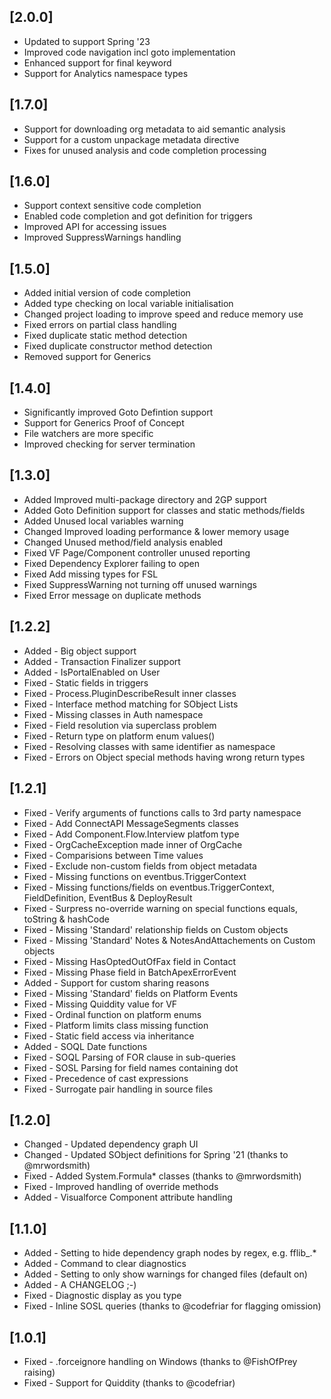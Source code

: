 ## [2.0.0]
* Updated to support Spring '23 
* Improved code navigation incl goto implementation
* Enhanced support for final keyword
* Support for Analytics namespace types

## [1.7.0]
* Support for downloading org metadata to aid semantic analysis
* Support for a custom unpackage metadata directive
* Fixes for unused analysis and code completion processing

## [1.6.0]
* Support context sensitive code completion
* Enabled code completion and got definition for triggers
* Improved API for accessing issues
* Improved SuppressWarnings handling

## [1.5.0]
* Added initial version of code completion
* Added type checking on local variable initialisation
* Changed project loading to improve speed and reduce memory use
* Fixed errors on partial class handling
* Fixed duplicate static method detection
* Fixed duplicate constructor method detection
* Removed support for Generics

## [1.4.0]
* Significantly improved Goto Defintion support
* Support for Generics Proof of Concept
* File watchers are more specific
* Improved checking for server termination

## [1.3.0]
* Added Improved multi-package directory and 2GP support
* Added Goto Definition support for classes and static methods/fields
* Added Unused local variables warning
* Changed Improved loading performance & lower memory usage
* Changed Unused method/field analysis enabled
* Fixed VF Page/Component controller unused reporting
* Fixed Dependency Explorer failing to open
* Fixed Add missing types for FSL
* Fixed SuppressWarning not turning off unused warnings
* Fixed Error message on duplicate methods

## [1.2.2]
* Added - Big object support
* Added - Transaction Finalizer support
* Added - IsPortalEnabled on User
* Fixed - Static fields in triggers
* Fixed - Process.PluginDescribeResult inner classes
* Fixed - Interface method matching for SObject Lists
* Fixed - Missing classes in Auth namespace
* Fixed - Field resolution via superclass problem
* Fixed - Return type on platform enum values()
* Fixed - Resolving classes with same identifier as namespace
* Fixed - Errors on Object special methods having wrong return types

## [1.2.1]
* Fixed - Verify arguments of functions calls to 3rd party namespace
* Fixed - Add ConnectAPI MessageSegments classes
* Fixed - Add Component.Flow.Interview platfom type
* Fixed - OrgCacheException made inner of OrgCache
* Fixed - Comparisions between Time values
* Fixed - Exclude non-custom fields from object metadata
* Fixed - Missing functions on eventbus.TriggerContext
* Fixed - Missing functions/fields on eventbus.TriggerContext, FieldDefinition, EventBus & DeployResult
* Fixed - Surpress no-override warning on special functions equals, toString & hashCode
* Fixed - Missing 'Standard' relationship fields on Custom objects
* Fixed - Missing 'Standard' Notes & NotesAndAttachements on Custom objects
* Fixed - Missing HasOptedOutOfFax field in Contact
* Fixed - Missing Phase field in BatchApexErrorEvent
* Added - Support for custom sharing reasons
* Fixed - Missing 'Standard' fields on Platform Events
* Fixed - Missing Quiddity value for VF
* Fixed - Ordinal function on platform enums
* Fixed - Platform limits class missing function
* Fixed - Static field access via inheritance
* Added - SOQL Date functions
* Fixed - SOQL Parsing of FOR clause in sub-queries
* Fixed - SOSL Parsing for field names containing dot 
* Fixed - Precedence of cast expressions
* Fixed - Surrogate pair handling in source files

## [1.2.0]
* Changed - Updated dependency graph UI
* Changed - Updated SObject definitions for Spring '21 (thanks to @mrwordsmith)
* Fixed - Added System.Formula* classes (thanks to @mrwordsmith)
* Fixed - Improved handling of override methods
* Added - Visualforce Component attribute handling

## [1.1.0]
* Added - Setting to hide dependency graph nodes by regex, e.g. fflib_.*
* Added - Command to clear diagnostics
* Added - Setting to only show warnings for changed files (default on)
* Added - A CHANGELOG ;-)
* Fixed - Diagnostic display as you type
* Fixed - Inline SOSL queries (thanks to @codefriar for flagging omission)

## [1.0.1]
* Fixed - .forceignore handling on Windows (thanks to @FishOfPrey raising)
* Fixed - Support for Quiddity (thanks to @codefriar)

